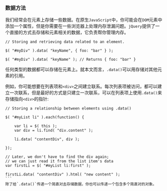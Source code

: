 ### 数据方法
我们经常会在元素上存储一些数据。在原生`JavaScript`中，你可能会在`DOM`元素中添加一个属性，但是你需要在一些浏览器上处理内存泄漏问题。`jQuery`提供了一个直接的方式去存储和元素相关的数据，它负责帮你管理内存。

```
// Storing and retrieving data related to an element.
 
$( "#myDiv" ).data( "keyName", { foo: "bar" } );
 
$( "#myDiv" ).data( "keyName" ); // Returns { foo: "bar" }
```
任何类型的数据都可以存储在元素上。就本文而言，`.data()`可以用存储对其他元素的引用。


例如，你可能想要在列表项和`<div>`之间建立联系。每次列表项被访问，都可以建立一次联系，但是最好的方式是只建立一次联系，可以在列表项上使用`.data()`来存储指向`<div>`的指针:

````
// Storing a relationship between elements using .data()
 
$( "#myList li" ).each(function() {
 
    var li = $( this );
    var div = li.find( "div.content" );
 
    li.data( "contentDiv", div );
 
});
 
// Later, we don't have to find the div again;
// we can just read it from the list item's data
var firstLi = $( "#myList li:first" );
 
firstLi.data( "contentDiv" ).html( "new content" );
```
除了给`.data()`传递一个简直对去存储数据，你也可以传递一个包含多个简直对的对象。